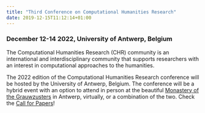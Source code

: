 ```yaml
---
title: "Third Conference on Computational Humanities Research"
date: 2019-12-15T11:12:14+01:00
---
```


<h3 class="center"><b><span style="text-align:center;">December 12-14 2022, University of
Antwerp, Belgium</b></h3>

The Computational Humanities Research (CHR) community is an international and
interdisciplinary community that supports researchers with an interest in computational
approaches to the humanities. 

The 2022 edition of the Computational Humanities Research conference will be
hosted by the University of Antwerp, Belgium. The conference will be a hybrid
event with an option to attend in person at the beautiful [Monastery of the
Grauwzusters](https://www.uantwerpen.be/en/about-uantwerp/campuses/catering-conventionhalls/convention-halls/klooster-grauwzusters/)
in Antwerp, virtually, or a combination of the two. Check the [Call for
Papers](/cfp)!


<!-- ### Keynote Speakers -->

<!-- We are very honoured and pleased the following speakers have accepted to give keynotes at CHR2021. -->


<!--   <div class="row"> -->
<!--     <div class="col s8 m4 l4"> -->
<!--       <div class="card medium"> -->
<!--         <div class="card-image"> -->
<!--           <img src="/images/jacob_eisenstein.jpg"> -->
<!--           <span class="card-title">Jacob Eisenstein</span> -->
<!--         </div> -->
<!--         <div class="card-content"> -->
<!--           <p>Google AI</p> -->
<!--         </div> -->
<!--         <div class="card-action"> -->
<!--           <a href="https://jacobeisenstein.github.io/">Website</a> -->
<!--         </div> -->
<!--      </div> -->
<!--     </div> -->
<!--     <div class="col s8 m4 l4"> -->
<!--       <div class="card medium"> -->
<!--         <div class="card-image"> -->
<!--           <img src="/images/Iza_AIAS.jpg"> -->
<!--           <span class="card-title">Iza Romanowska</span> -->
<!--         </div> -->
<!--         <div class="card-content"> -->
<!--           <p>Fellow at the Aarhus -->
<!--         Institute of Advanced Studies - AIAS, Denmark</p> -->
<!--         </div> -->
<!--         <div class="card-action"> -->
<!--           <a href="https://aias.au.dk/aias-fellows/iza-romanowska/">Website</a> -->
<!--         </div> -->
<!--       </div> -->
<!--     </div> -->
<!--     <div class="col s8 m4 l4"> -->
<!--       <div class="card medium"> -->
<!--         <div class="card-image"> -->
<!--           <img src="/images/sara_tonelli.jpg"> -->
<!--           <span class="card-title">Sara Tonelli</span> -->
<!--         </div> -->
<!--         <div class="card-content"> -->
<!--           <p>Digital Humanities Research Unit, Fondazione Bruno Kessler, Trento, Italy</p> -->
<!--         </div> -->
<!--         <div class="card-action"> -->
<!--           <a href="https://dh.fbk.eu/author/sara/">Website</a> -->
<!--         </div>  -->
<!--       </div> -->
<!--     </div>  -->
<!--   </div> -->
